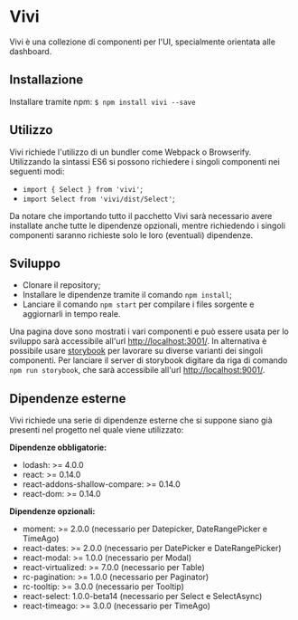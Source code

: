 # Vivi

Vivi è una collezione di componenti per l'UI, specialmente orientata alle dashboard.

## Installazione

Installare tramite npm: `$ npm install vivi --save`

## Utilizzo

Vivi richiede l'utilizzo di un bundler come Webpack o Browserify. Utilizzando la sintassi ES6 si possono richiedere i singoli componenti nei seguenti modi:
- `import { Select } from 'vivi'`;
- `import Select from 'vivi/dist/Select'`;

Da notare che importando tutto il pacchetto Vivi sarà necessario avere installate anche tutte le dipendenze opzionali, mentre richiedendo i singoli componenti saranno richieste solo le loro (eventuali) dipendenze.

## Sviluppo

- Clonare il repository;
- Installare le dipendenze tramite il comando `npm install`;
- Lanciare il comando `npm start` per compilare i files sorgente e aggiornarli in tempo reale.

Una pagina dove sono mostrati i vari componenti e può essere usata per lo sviluppo sarà accessibile all'url [http://localhost:3001/](http://localhost:3001/).
In alternativa è possibile usare [storybook](https://github.com/kadirahq/react-storybook) per lavorare su diverse varianti dei singoli componenti. Per lanciare il server di storybook digitare da riga di comando `npm run storybook`, che sarà accessibile all'url [http://localhost:9001/](http://localhost:9001/).

## Dipendenze esterne

Vivi richiede una serie di dipendenze esterne che si suppone siano già presenti nel progetto nel quale viene utilizzato:

**Dipendenze obbligatorie:**

- lodash: >= 4.0.0
- react: >= 0.14.0
- react-addons-shallow-compare: >= 0.14.0
- react-dom: >= 0.14.0

**Dipendenze opzionali:**
- moment: >= 2.0.0 (necessario per Datepicker, DateRangePicker e TimeAgo)
- react-dates: >= 2.0.0 (necessario per DatePicker e DateRangePicker)
- react-modal: >= 1.0.0 (necessario per Modal)
- react-virtualized: >= 7.0.0 (necessario per Table)
- rc-pagination: >= 1.0.0 (necessario per Paginator)
- rc-tooltip: >= 3.0.0 (necessario per Tooltip)
- react-select: 1.0.0-beta14 (necessario per Select e SelectAsync)
- react-timeago: >= 3.0.0 (necessario per TimeAgo)